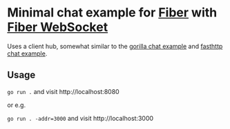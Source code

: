 
# Minimal chat example for [Fiber](https://github.com/gofiber/fiber) with [Fiber WebSocket](https://github.com/gofiber/websocket)

Uses a client hub, somewhat similar to the [gorilla chat example](https://github.com/gorilla/websocket/tree/master/examples/chat) and [fasthttp chat example](https://github.com/fasthttp/websocket/tree/master/_examples/chat).

## Usage

`go run .` and visit http://localhost:8080

or e.g.

`go run . -addr=3000` and visit http://localhost:3000

